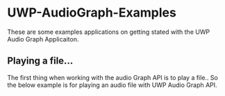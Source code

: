 # UWP-AudioGraph-Examples

These are some examples applications on getting stated with the UWP Audio Graph Applicaiton. 

## Playing  a file...

The first thing when working with the audio Graph API is to play a file.. So the below example is for playing an audio file with UWP Audio Graph API. 
